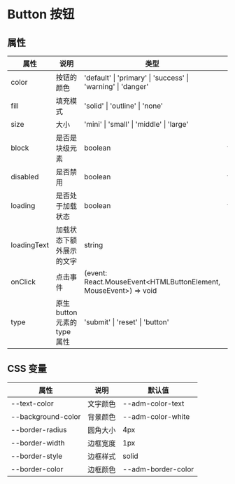# Button 按钮

<code src="./demos/index.tsx"></code>

## 属性

<code src="./docs/props.tsx" inline="true"></code>

| 属性        | 说明                         | 类型                                                             | 默认值    |
| ----------- | ---------------------------- | ---------------------------------------------------------------- | --------- |
| color       | 按钮的颜色                   | 'default' \| 'primary' \| 'success' \| 'warning' \| 'danger'     | 'default' |
| fill        | 填充模式                     | 'solid' \| 'outline' \| 'none'                                   | 'solid'   |
| size        | 大小                         | 'mini' \| 'small' \| 'middle' \| 'large'                         | 'middle'  |
| block       | 是否是块级元素               | boolean                                                          | false     |
| disabled    | 是否禁用                     | boolean                                                          | false     |
| loading     | 是否处于加载状态             | boolean                                                          | false     |
| loadingText | 加载状态下额外展示的文字     | string                                                           | -         |
| onClick     | 点击事件                     | (event: React.MouseEvent<HTMLButtonElement, MouseEvent>) => void | -         |
| type        | 原生 button 元素的 type 属性 | 'submit' \| 'reset' \| 'button'                                  | -         |

## CSS 变量

| 属性               | 说明     | 默认值             |
| ------------------ | -------- | ------------------ |
| --text-color       | 文字颜色 | --adm-color-text   |
| --background-color | 背景颜色 | --adm-color-white  |
| --border-radius    | 圆角大小 | 4px                |
| --border-width     | 边框宽度 | 1px                |
| --border-style     | 边框样式 | solid              |
| --border-color     | 边框颜色 | --adm-border-color |
